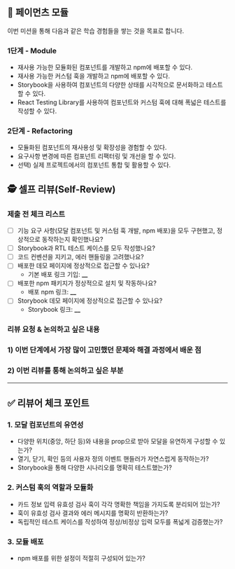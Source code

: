 ## 🎯 페이먼츠 모듈

이번 미션을 통해 다음과 같은 학습 경험들을 쌓는 것을 목표로 합니다.

### 1단계 - Module

- 재사용 가능한 모듈화된 컴포넌트를 개발하고 npm에 배포할 수 있다.
- 재사용 가능한 커스텀 훅을 개발하고 npm에 배포할 수 있다.
- Storybook을 사용하여 컴포넌트의 다양한 상태를 시각적으로 문서화하고 테스트할 수 있다.
- React Testing Library를 사용하여 컴포넌트와 커스텀 훅에 대해 폭넓은 테스트를 작성할 수 있다.

### 2단계 - Refactoring
- 모듈화된 컴포넌트의 재사용성 및 확장성을 경험할 수 있다.
- 요구사항 변경에 따른 컴포넌트 리팩터링 및 개선을 할 수 있다.
- 선택) 실제 프로젝트에서의 컴포넌트 통합 및 활용할 수 있다.


## 🕵️ 셀프 리뷰(Self-Review)

### 제출 전 체크 리스트

- [ ] 기능 요구 사항(모달 컴포넌트 및 커스텀 훅 개발, npm 배포)을 모두 구현했고, 정상적으로 동작하는지 확인했나요?
- [ ] Storybook과 RTL 테스트 케이스를 모두 작성했나요?
- [ ] 코드 컨벤션을 지키고, 에러 핸들링을 고려했나요?
- [ ] 배포한 데모 페이지에 정상적으로 접근할 수 있나요?
  - 기본 배포 링크 기입: **\_\_**
- [ ] 배포한 npm 패키지가 정상적으로 설치 및 작동하나요?
  - 배포 npm 링크: **\_\_**
- [ ] Storybook 데모 페이지에 정상적으로 접근할 수 있나요?
  - Storybook 링크: **\_\_**

### 리뷰 요청 & 논의하고 싶은 내용

### 1) 이번 단계에서 가장 많이 고민했던 문제와 해결 과정에서 배운 점

### 2) 이번 리뷰를 통해 논의하고 싶은 부분

---

## ✅ 리뷰어 체크 포인트

<!-- 리뷰어가 이 PR을 검토할 때 중점적으로 확인할 사항입니다.
코드의 완성도뿐만 아니라, 리뷰이가 구현 과정에서 어떤 고민과 결정을 하며 학습했는지도 함께 고려해 주세요. -->

### 1. 모달 컴포넌트의 유연성

- 다양한 위치(중앙, 하단 등)와 내용을 prop으로 받아 모달을 유연하게 구성할 수 있는가?
- 열기, 닫기, 확인 등의 사용자 정의 이벤트 핸들러가 자연스럽게 동작하는가?
- Storybook을 통해 다양한 시나리오를 명확히 테스트했는가?

### 2. 커스텀 훅의 역할과 모듈화

- 카드 정보 입력 유효성 검사 훅이 각각 명확한 책임을 가지도록 분리되어 있는가? 
- 훅이 유효성 검사 결과와 에러 메시지를 명확히 반환하는가?
- 독립적인 테스트 케이스를 작성하여 정상/비정상 입력 모두를 폭넓게 검증했는가?

### 3. 모듈 배포
- npm 배포를 위한 설정이 적절히 구성되어 있는가?
